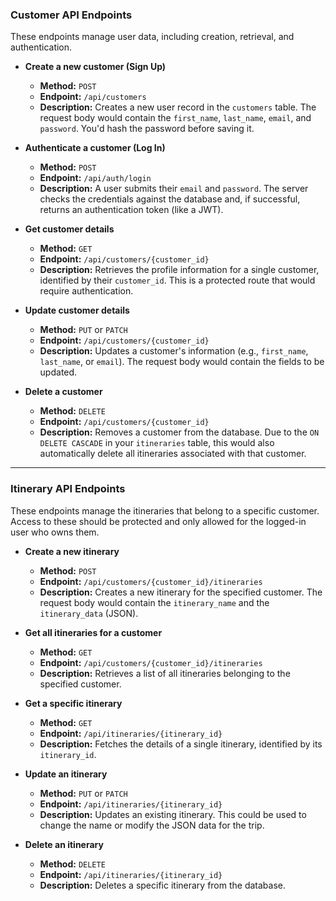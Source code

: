 ### Customer API Endpoints

These endpoints manage user data, including creation, retrieval, and authentication.

* **Create a new customer (Sign Up)**
    * **Method:** `POST`
    * **Endpoint:** `/api/customers`
    * **Description:** Creates a new user record in the `customers` table. The request body would contain the `first_name`, `last_name`, `email`, and `password`. You'd hash the password before saving it.

* **Authenticate a customer (Log In)**
    * **Method:** `POST`
    * **Endpoint:** `/api/auth/login`
    * **Description:** A user submits their `email` and `password`. The server checks the credentials against the database and, if successful, returns an authentication token (like a JWT).

* **Get customer details**
    * **Method:** `GET`
    * **Endpoint:** `/api/customers/{customer_id}`
    * **Description:** Retrieves the profile information for a single customer, identified by their `customer_id`. This is a protected route that would require authentication.

* **Update customer details**
    * **Method:** `PUT` or `PATCH`
    * **Endpoint:** `/api/customers/{customer_id}`
    * **Description:** Updates a customer's information (e.g., `first_name`, `last_name`, or `email`). The request body would contain the fields to be updated.

* **Delete a customer**
    * **Method:** `DELETE`
    * **Endpoint:** `/api/customers/{customer_id}`
    * **Description:** Removes a customer from the database. Due to the `ON DELETE CASCADE` in your `itineraries` table, this would also automatically delete all itineraries associated with that customer.

***

### Itinerary API Endpoints

These endpoints manage the itineraries that belong to a specific customer. Access to these should be protected and only allowed for the logged-in user who owns them.

* **Create a new itinerary**
    * **Method:** `POST`
    * **Endpoint:** `/api/customers/{customer_id}/itineraries`
    * **Description:** Creates a new itinerary for the specified customer. The request body would contain the `itinerary_name` and the `itinerary_data` (JSON).

* **Get all itineraries for a customer**
    * **Method:** `GET`
    * **Endpoint:** `/api/customers/{customer_id}/itineraries`
    * **Description:** Retrieves a list of all itineraries belonging to the specified customer.

* **Get a specific itinerary**
    * **Method:** `GET`
    * **Endpoint:** `/api/itineraries/{itinerary_id}`
    * **Description:** Fetches the details of a single itinerary, identified by its `itinerary_id`.

* **Update an itinerary**
    * **Method:** `PUT` or `PATCH`
    * **Endpoint:** `/api/itineraries/{itinerary_id}`
    * **Description:** Updates an existing itinerary. This could be used to change the name or modify the JSON data for the trip.

* **Delete an itinerary**
    * **Method:** `DELETE`
    * **Endpoint:** `/api/itineraries/{itinerary_id}`
    * **Description:** Deletes a specific itinerary from the database.